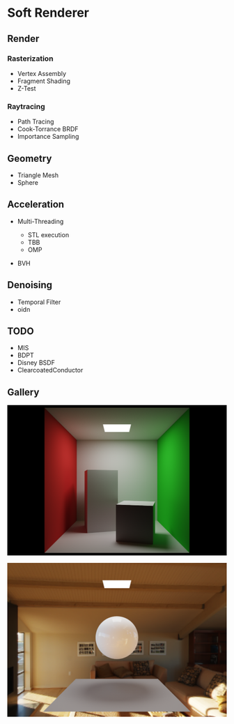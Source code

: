 # Soft Renderer

## Render

### Rasterization

- Vertex Assembly
- Fragment Shading
- Z-Test

### Raytracing

- Path Tracing
- Cook-Torrance BRDF
- Importance Sampling

## Geometry

- Triangle Mesh
- Sphere

## Acceleration

- Multi-Threading
  - STL execution
  - TBB 
  - OMP

- BVH

## Denoising

- Temporal Filter
- oidn

## TODO

- MIS
- BDPT
- Disney BSDF
- ClearcoatedConductor

## Gallery

![2023-06-10 23'33'16](Assets/cornellbox_white.png)

![2023-06-10 23'33'16](Assets/smooth.png)
